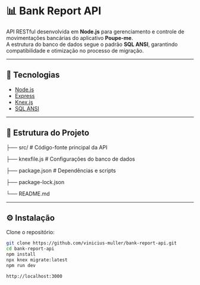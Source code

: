 # 📊 Bank Report API

API RESTful desenvolvida em **Node.js** para gerenciamento e controle de movimentações bancárias do aplicativo **Poupe-me**.  
A estrutura do banco de dados segue o padrão **SQL ANSI**, garantindo compatibilidade e otimização no processo de migração.

---

## 🚀 Tecnologias

- [Node.js](https://nodejs.org/)  
- [Express](https://expressjs.com/)  
- [Knex.js](https://knexjs.org/)  
- [SQL ANSI](https://en.wikipedia.org/wiki/SQL)  

---

## 📂 Estrutura do Projeto

├── src/ # Código-fonte principal da API

├── knexfile.js # Configurações do banco de dados

├── package.json # Dependências e scripts

├── package-lock.json

└── README.md

---

## ⚙️ Instalação

Clone o repositório:

```bash
git clone https://github.com/vinicius-muller/bank-report-api.git
cd bank-report-api
npm install
npx knex migrate:latest
npm run dev

http://localhost:3000

